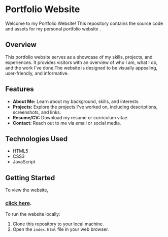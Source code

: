 ﻿# Portfolio Website

Welcome to my Portfolio Website! This repository contains the source code and assets for my personal portfolio website .

## Overview

This portfolio website serves as a showcase of my skills, projects, and experiences. It provides visitors with an overview of who I am, what I do, and the work I've done.The website is designed to be visually appealing, user-friendly, and informative.

## Features

- **About Me:** Learn about my background, skills, and interests.
- **Projects:** Explore the projects I've worked on, including descriptions, screenshots, and links.
- **Resume/CV:** Download my resume or curriculum vitae.
- **Contact:** Reach out to me via email or social media.

## Technologies Used

- HTML5
- CSS3
- JavaScript

## Getting Started

To view the website,
### [click here](https://blackycode50.github.io/My-Portfolio-Website/).

To run the website locally:

1. Clone this repository to your local machine.
2. Open the `index.html` file in your web browser.

